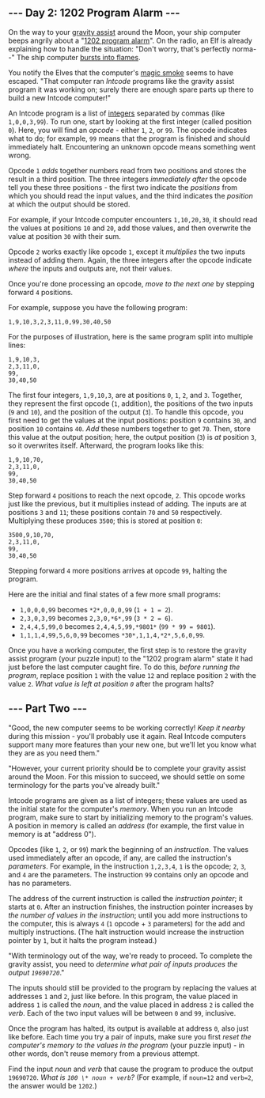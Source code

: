 ## --- Day 2: 1202 Program Alarm ---

On the way to your [gravity assist](https://en.wikipedia.org/wiki/Gravity_assist) around the Moon, your ship computer beeps angrily about a "[1202 program alarm](https://www.hq.nasa.gov/alsj/a11/a11.landing.html#1023832)". On the radio, an Elf is already explaining how to handle the situation: "Don't worry, that's perfectly norma--" The ship computer [bursts into flames](https://en.wikipedia.org/wiki/Halt_and_Catch_Fire).

You notify the Elves that the computer's [magic smoke](https://en.wikipedia.org/wiki/Magic_smoke) seems to have escaped. "That computer ran *Intcode* programs like the gravity assist program it was working on; surely  there are enough spare parts up there to build a new Intcode computer!"

An Intcode program is a list of [integers](https://en.wikipedia.org/wiki/Integer) separated by commas (like `1,0,0,3,99`).  To run one, start by looking at the first integer (called position `0`). Here, you will find an *opcode* - either `1`, `2`, or `99`. The opcode indicates what to do; for example, `99` means that the program is finished and should immediately halt. Encountering an unknown opcode means something went wrong.

Opcode `1` *adds* together numbers read from two positions and stores the result in a third position. The three integers *immediately after* the opcode tell you these three positions - the first two indicate the *positions* from which you should read the input values, and the third indicates the *position* at which the output should be stored.

For example, if your Intcode computer encounters `1,10,20,30`, it should read the values at positions `10` and `20`, add those values, and then overwrite the value at position `30` with their sum.

Opcode `2` works exactly like opcode `1`, except it *multiplies* the two inputs instead of adding them. Again, the three integers after the opcode indicate *where* the inputs and outputs are, not their values.

Once you're done processing an opcode, *move to the next one* by stepping forward `4` positions.

For example, suppose you have the following program:

```
1,9,10,3,2,3,11,0,99,30,40,50
```

For the purposes of illustration, here is the same program split into multiple lines:

```
1,9,10,3,
2,3,11,0,
99,
30,40,50
```

The first four integers, `1,9,10,3`, are at positions `0`, `1`, `2`, and `3`. Together, they represent the first opcode (`1`, addition), the positions of the two inputs (`9` and `10`), and the position of the output (`3`).  To handle this opcode, you first need to get the values at the input positions: position `9` contains `30`, and position `10` contains `40`.  *Add* these numbers together to get `70`.  Then, store this value at the output position; here, the output position (`3`) is *at* position `3`, so it overwrites itself.  Afterward, the program looks like this:

```
1,9,10,70,
2,3,11,0,
99,
30,40,50
```

Step forward `4` positions to reach the next opcode, `2`. This opcode works just like the previous, but it multiplies instead of adding.  The inputs are at positions `3` and `11`; these positions contain `70` and `50` respectively. Multiplying these produces `3500`; this is stored at position `0`:

```
3500,9,10,70,
2,3,11,0,
99,
30,40,50
```

Stepping forward `4` more positions arrives at opcode `99`, halting the program.

Here are the initial and final states of a few more small programs:

- `1,0,0,0,99` becomes `*2*,0,0,0,99` (`1 + 1 = 2`).
- `2,3,0,3,99` becomes `2,3,0,*6*,99` (`3 * 2 = 6`).
- `2,4,4,5,99,0` becomes `2,4,4,5,99,*9801*` (`99 * 99 = 9801`).
- `1,1,1,4,99,5,6,0,99` becomes `*30*,1,1,4,*2*,5,6,0,99`.

Once you have a working computer, the first step is to restore the  gravity assist program (your puzzle input) to the "1202 program alarm"  state it had just before the last computer caught fire. To do this, *before running the program*, replace position `1` with the value `12` and replace position `2` with the value `2`. *What value is left at position `0`* after the program halts?



## --- Part Two ---

"Good, the new computer seems to be working correctly!  *Keep it nearby* during this mission - you'll probably use it again. Real Intcode  computers support many more features than your new one, but we'll let  you know what they are as you need them."

"However, your current priority should be to complete your gravity  assist around the Moon. For this mission to succeed, we should settle on some terminology for the parts you've already built."

Intcode programs are given as a list of integers; these values are used as the initial state for the computer's *memory*. When you run an Intcode program, make sure to start by initializing  memory to the program's values. A position in memory is called an *address* (for example, the first value in memory is at "address 0").

Opcodes (like `1`, `2`, or `99`) mark the beginning of an *instruction*.  The values used immediately after an opcode, if any, are called the instruction's *parameters*.  For example, in the instruction `1,2,3,4`, `1` is the opcode; `2`, `3`, and `4` are the parameters. The instruction `99` contains only an opcode and has no parameters.

The address of the current instruction is called the *instruction pointer*; it starts at `0`.  After an instruction finishes, the instruction pointer increases by *the number of values in the instruction*; until you add more instructions to the computer, this is always `4` (`1` opcode + `3` parameters) for the add and multiply instructions. (The halt instruction would increase the instruction pointer by `1`, but it halts the program instead.)

"With terminology out of the way, we're ready to proceed. To complete the gravity assist, you need to *determine what pair of inputs produces the output `19690720`*."

The inputs should still be provided to the program by replacing the values at addresses `1` and `2`, just like before.  In this program, the value placed in address `1` is called the *noun*, and the value placed in address `2` is called the *verb*.   Each of the two input values will be between `0` and `99`, inclusive.

Once the program has halted, its output is available at address `0`, also just like before. Each time you try a pair of inputs, make sure you first *reset the computer's memory to the values in the program* (your puzzle input) - in other words, don't reuse memory from a previous attempt.

Find the input *noun* and *verb* that cause the program to produce the output `19690720`. *What is `100 \* noun + verb`?* (For example, if `noun=12` and `verb=2`, the answer would be `1202`.)
